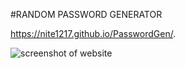 #RANDOM PASSWORD GENERATOR

 https://nite1217.github.io/PasswordGen/.

 <img src="./Develop/PasswordGenScreenShot.png" alt="screenshot of website"/>


